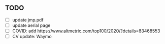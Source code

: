 ## TODO

- [ ] update jmp.pdf
- [ ] update aerial page
- [ ] COVID: add https://www.altmetric.com/top100/2020/?details=83468553
- [ ] CV update: Waymo

